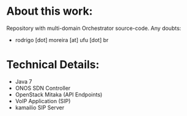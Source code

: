 # About this work:
Repository with multi-domain Orchestrator source-code. Any doubts:

- rodrigo [dot] moreira [at] ufu [dot] br

# Technical Details:

- Java 7
- ONOS SDN Controller
- OpenStack Mitaka (API Endpoints)
- VoIP Application (SIP)
- kamailio SIP Server
